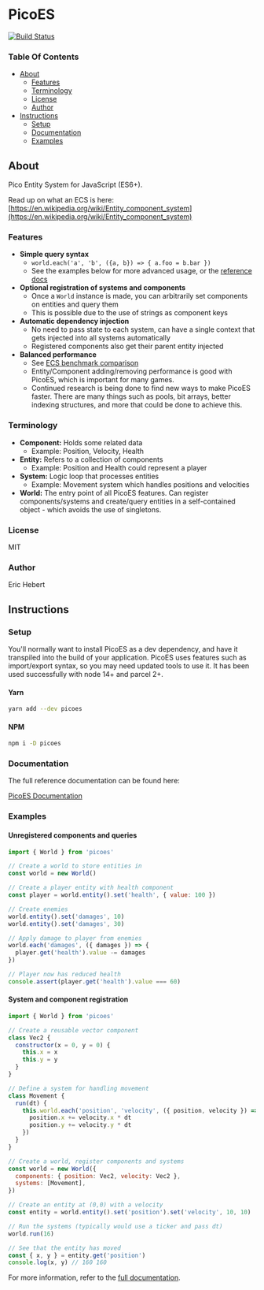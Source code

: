 # PicoES

[![Build Status](https://travis-ci.org/ayebear/picoes.svg?branch=master)](https://travis-ci.org/ayebear/picoes)

### Table Of Contents

- [About](#about)
  - [Features](#features)
  - [Terminology](#terminology)
  - [License](#license)
  - [Author](#author)
- [Instructions](#instructions)
  - [Setup](#setup)
  - [Documentation](#documentation)
  - [Examples](#examples)

## About

Pico Entity System for JavaScript (ES6+).

Read up on what an ECS is here: [https://en.wikipedia.org/wiki/Entity_component_system](https://en.wikipedia.org/wiki/Entity_component_system)

### Features

- **Simple query syntax**
  - `world.each('a', 'b', ({a, b}) => { a.foo = b.bar })`
  - See the examples below for more advanced usage, or the [reference docs](https://ayebear.com/picoes/class/src/world.js~World.html#instance-method-each)
- **Optional registration of systems and components**
  - Once a `World` instance is made, you can arbitrarily set components on entities and query them
  - This is possible due to the use of strings as component keys
- **Automatic dependency injection**
  - No need to pass state to each system, can have a single context that gets injected into all systems automatically
  - Registered components also get their parent entity injected
- **Balanced performance**
  - See [ECS benchmark comparison](https://github.com/noctjs/ecs-benchmark)
  - Entity/Component adding/removing performance is good with PicoES, which is important for many games.
  - Continued research is being done to find new ways to make PicoES faster. There are many things such as pools, bit arrays, better indexing structures, and more that could be done to achieve this.

### Terminology

- **Component:** Holds some related data
  - Example: Position, Velocity, Health
- **Entity:** Refers to a collection of components
  - Example: Position and Health could represent a player
- **System:** Logic loop that processes entities
  - Example: Movement system which handles positions and velocities
- **World:** The entry point of all PicoES features. Can register components/systems and create/query entities in a self-contained object - which avoids the use of singletons.

### License

MIT

### Author

Eric Hebert

## Instructions

### Setup

You'll normally want to install PicoES as a dev dependency, and have it transpiled into the build of your application. PicoES uses features such as import/export syntax, so you may need updated tools to use it. It has been used successfully with node 14+ and parcel 2+.

#### Yarn

```bash
yarn add --dev picoes
```

#### NPM

```bash
npm i -D picoes
```

### Documentation

The full reference documentation can be found here:

[PicoES Documentation](https://ayebear.com/picoes)

### Examples

#### Unregistered components and queries

```javascript
import { World } from 'picoes'

// Create a world to store entities in
const world = new World()

// Create a player entity with health component
const player = world.entity().set('health', { value: 100 })

// Create enemies
world.entity().set('damages', 10)
world.entity().set('damages', 30)

// Apply damage to player from enemies
world.each('damages', ({ damages }) => {
  player.get('health').value -= damages
})

// Player now has reduced health
console.assert(player.get('health').value === 60)
```

#### System and component registration

```javascript
import { World } from 'picoes'

// Create a reusable vector component
class Vec2 {
  constructor(x = 0, y = 0) {
    this.x = x
    this.y = y
  }
}

// Define a system for handling movement
class Movement {
  run(dt) {
    this.world.each('position', 'velocity', ({ position, velocity }) => {
      position.x += velocity.x * dt
      position.y += velocity.y * dt
    })
  }
}

// Create a world, register components and systems
const world = new World({
  components: { position: Vec2, velocity: Vec2 },
  systems: [Movement],
})

// Create an entity at (0,0) with a velocity
const entity = world.entity().set('position').set('velocity', 10, 10)

// Run the systems (typically would use a ticker and pass dt)
world.run(16)

// See that the entity has moved
const { x, y } = entity.get('position')
console.log(x, y) // 160 160
```

For more information, refer to the [full documentation](https://ayebear.com/picoes).
